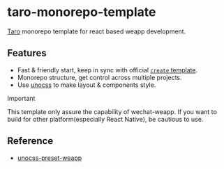 # taro-monorepo-template  

[Taro](https://github.com/nervjs/taro) monorepo template for react based weapp development.

## Features

- Fast & friendly start, keep in sync with official [`create` template](https://github.com/NervJS/taro/tree/next/packages/taro-cli/templates/default).
- Monorepo structure, get control across multiple projects.
- Use [unocss](https://github.com/unocss/unocss) to make layout & components style.

> [!IMPORTANT]
> This template only assure the capability of wechat-weapp. If you want to build for other platform(especially React Native), be cautious to use.

## Reference

- [unocss-preset-weapp](https://github.com/MellowCo/unocss-preset-weapp)
